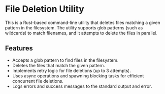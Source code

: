 # File Deletion Utility

This is a Rust-based command-line utility that deletes files matching a given pattern in the filesystem. The utility supports glob patterns (such as wildcards) to match filenames, and it attempts to delete the files in parallel.

## Features
- Accepts a glob pattern to find files in the filesystem.
- Deletes the files that match the given pattern.
- Implements retry logic for file deletions (up to 3 attempts).
- Uses async operations and spawning blocking tasks for efficient concurrent file deletions.
- Logs errors and success messages to the standard output and error.
